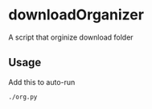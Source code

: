 # downloadOrganizer
A script that orginize download folder
## Usage
Add this to auto-run
```
./org.py
```
